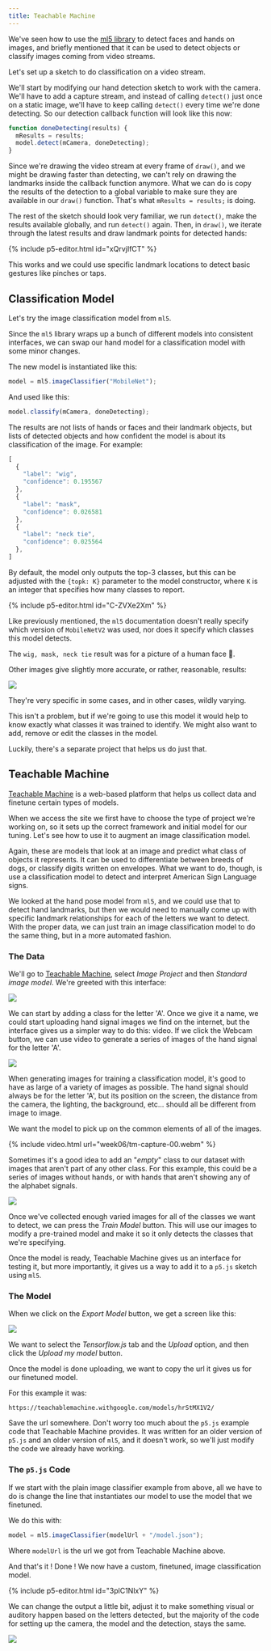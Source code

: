 ```yaml
---
title: Teachable Machine
---
```


We've seen how to use the [ml5 library](https://ml5js.org/) to detect faces and hands on images, and briefly mentioned that it can be used to detect objects or classify images coming from video streams.

Let's set up a sketch to do classification on a video stream.

We'll start by modifying our hand detection sketch to work with the camera. We'll have to add a capture stream, and instead of calling `detect()` just once on a static image, we'll have to keep calling `detect()` every time we're done detecting. So our detection callback function will look like this now:

```js
function doneDetecting(results) {
  mResults = results;
  model.detect(mCamera, doneDetecting);
}
```

Since we're drawing the video stream at every frame of `draw()`, and we might be drawing faster than detecting, we can't rely on drawing the landmarks inside the callback function anymore. What we can do is copy the results of the detection to a global variable to make sure they are available in our `draw()` function. That's what `mResults = results;` is doing.

The rest of the sketch should look very familiar, we run `detect()`, make the results available globally, and run `detect()` again. Then, in `draw()`, we iterate through the latest results and draw landmark points for detected hands:

{% include p5-editor.html id="xQrvjIfCT" %}

This works and we could use specific landmark locations to detect basic gestures like pinches or taps.

## Classification Model

Let's try the image classification model from `ml5`.

Since the `ml5` library wraps up a bunch of different models into consistent interfaces, we can swap our hand model for a classification model with some minor changes.

The new model is instantiated like this:
```js
model = ml5.imageClassifier("MobileNet");
```

And used like this:
```js
model.classify(mCamera, doneDetecting);
```

The results are not lists of hands or faces and their landmark objects, but lists of detected objects and how confident the model is about its classification of the image. For example:

```js
[
  {
    "label": "wig",
    "confidence": 0.195567
  },
  {
    "label": "mask",
    "confidence": 0.026581
  },
  {
    "label": "neck tie",
    "confidence": 0.025564
  },
]
```

By default, the model only outputs the top-3 classes, but this can be adjusted with the `{topk: K}` parameter to the model constructor, where `K` is an integer that specifies how many classes to report.

{% include p5-editor.html id="C-ZVXe2Xm" %}

Like previously mentioned, the `ml5` documentation doesn't really specify which version of `MobileNetV2` was used, nor does it specify which classes this model detects.

The `wig, mask, neck tie` result was for a picture of a human face 🤔.

Other images give slightly more accurate, or rather, reasonable, results:

<div class="scaled-images left">
  <img src="{{ 'assets/images/week06/tm-classification-00.jpg' |relative_url }}">
</div>

They're very specific in some cases, and in other cases, wildly varying.

This isn't a problem, but if we're going to use this model it would help to know exactly what classes it was trained to identify. We might also want to add, remove or edit the classes in the model.

Luckily, there's a separate project that helps us do just that.

## Teachable Machine

[Teachable Machine](https://teachablemachine.withgoogle.com/) is a web-based platform that helps us collect data and finetune certain types of models.

When we access the site we first have to choose the type of project we're working on, so it sets up the correct framework and initial model for our tuning. Let's see how to use it to augment an image classification model.

Again, these are models that look at an image and predict what class of objects it represents. It can be used to differentiate between breeds of dogs, or classify digits written on envelopes. What we want to do, though, is use a classification model to detect and interpret American Sign Language signs.

We looked at the hand pose model from `ml5`, and we could use that to detect hand landmarks, but then we would need to manually come up with specific landmark relationships for each of the letters we want to detect. With the proper data, we can just train an image classification model to do the same thing, but in a more automated fashion.

### The Data

We'll go to [Teachable Machine](https://teachablemachine.withgoogle.com/), select _Image Project_ and then _Standard image model_. We're greeted with this interface:

<div class="scaled-images left">
  <img src="{{ 'assets/images/week06/tm-interface-00.jpg' |relative_url }}">
</div>

We can start by adding a class for the letter 'A'. Once we give it a name, we could start uploading hand signal images we find on the internet, but the interface gives us a simpler way to do this: video. If we click the Webcam button, we can use video to generate a series of images of the hand signal for the letter 'A'.

<div class="scaled-images left">
  <img src="{{ 'assets/images/week06/tm-interface-01.jpg' |relative_url }}">
</div>

When generating images for training a classification model, it's good to have as large of a variety of images as possible. The hand signal should always be for the letter 'A', but its position on the screen, the distance from the camera, the lighting, the background, etc... should all be different from image to image.

We want the model to pick up on the common elements of all of the images.

{% include video.html url="week06/tm-capture-00.webm" %}

Sometimes it's a good idea to add an "_empty_" class to our dataset with images that aren't part of any other class. For this example, this could be a series of images without hands, or with hands that aren't showing any of the alphabet signals.

<div class="scaled-images left">
  <img src="{{ 'assets/images/week06/tm-interface-02.jpg' |relative_url }}">
</div>

Once we've collected enough varied images for all of the classes we want to detect, we can press the _Train Model_ button. This will use our images to modify a pre-trained model and make it so it only detects the classes that we're specifying.

Once the model is ready, Teachable Machine gives us an interface for testing it, but more importantly, it gives us a way to add it to a `p5.js` sketch using `ml5`.

### The Model

When we click on the _Export Model_ button, we get a screen like this:

<div class="scaled-images left">
  <img src="{{ 'assets/images/week06/tm-export-00.jpg' |relative_url }}">
</div>

We want to select the _Tensorflow.js_ tab and the _Upload_ option, and then click the _Upload my model_ button.

Once the model is done uploading, we want to copy the url it gives us for our finetuned model.

For this example it was:
```
https://teachablemachine.withgoogle.com/models/hrStMX1V2/
```

Save the url somewhere. Don't worry too much about the `p5.js` example code that Teachable Machine provides. It was written for an older version of `p5.js` and an older version of `ml5`, and it doesn't work, so we'll just modify the code we already have working.

### The `p5.js` Code

If we start with the plain image classifier example from above, all we have to do is change the line that instantiates our model to use the model that we finetuned.

We do this with:
```js
model = ml5.imageClassifier(modelUrl + "/model.json");
```

Where `modelUrl` is the url we got from Teachable Machine above.

And that's it ! Done ! We now have a custom, finetuned, image classification model.

{% include p5-editor.html id="3plC1NlxY" %}

We can change the output a little bit, adjust it to make something visual or auditory happen based on the letters detected, but the majority of the code for setting up the camera, the model and the detection, stays the same.

<div class="scaled-images left">
  <img src="{{ 'assets/images/week06/tm-result-00.jpg' |relative_url }}">
</div>
